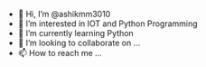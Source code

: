 - 👋 Hi, I’m @ashikmm3010
- 👀 I’m interested in IOT and Python Programming
- 🌱 I’m currently learning Python
- 💞️ I’m looking to collaborate on ...
- 📫 How to reach me ...

<!---
treeWalker3010/treeWalker3010 is a ✨ special ✨ repository because its `README.md` (this file) appears on your GitHub profile.
You can click the Preview link to take a look at your changes.
--->
